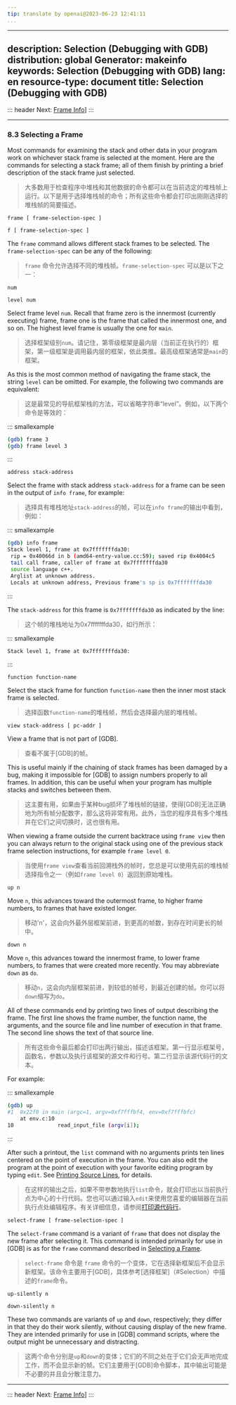 ```yaml
---
tip: translate by openai@2023-06-23 12:41:11
...
```

---
description: Selection (Debugging with GDB)
distribution: global
Generator: makeinfo
keywords: Selection (Debugging with GDB)
lang: en
resource-type: document
title: Selection (Debugging with GDB)
---
::: header
Next: [Frame Info](Frame-Info.html#Frame-Info)]
:::

---

### 8.3 Selecting a Frame


Most commands for examining the stack and other data in your program work on whichever stack frame is selected at the moment. Here are the commands for selecting a stack frame; all of them finish by printing a brief description of the stack frame just selected.

> 大多数用于检查程序中堆栈和其他数据的命令都可以在当前选定的堆栈帧上运行。以下是用于选择堆栈帧的命令；所有这些命令都会打印出刚刚选择的堆栈帧的简要描述。

`frame [ frame-selection-spec ]`

`f [ frame-selection-spec ]`


The `frame` command allows different stack frames to be selected. The `frame-selection-spec` can be any of the following:

> `frame` 命令允许选择不同的堆栈帧。`frame-selection-spec` 可以是以下之一：

`num`

`level num`


Select frame level `num`. Recall that frame zero is the innermost (currently executing) frame, frame one is the frame that called the innermost one, and so on. The highest level frame is usually the one for `main`.

> 选择框架级别`num`。请记住，第零级框架是最内层（当前正在执行的）框架，第一级框架是调用最内层的框架，依此类推。最高级框架通常是`main`的框架。


As this is the most common method of navigating the frame stack, the string `level` can be omitted. For example, the following two commands are equivalent:

> 这是最常见的导航框架栈的方法，可以省略字符串“level”。例如，以下两个命令是等效的：

::: smallexample

```bash
(gdb) frame 3
(gdb) frame level 3
```

:::

`address stack-address`


Select the frame with stack address `stack-address` for a frame can be seen in the output of `info frame`, for example:

> 选择具有堆栈地址`stack-address`的帧，可以在`info frame`的输出中看到，例如：

::: smallexample

```bash
(gdb) info frame
Stack level 1, frame at 0x7fffffffda30:
 rip = 0x40066d in b (amd64-entry-value.cc:59); saved rip 0x4004c5
 tail call frame, caller of frame at 0x7fffffffda30
 source language c++.
 Arglist at unknown address.
 Locals at unknown address, Previous frame's sp is 0x7fffffffda30
```

:::


The `stack-address` for this frame is `0x7fffffffda30` as indicated by the line:

> 这个帧的堆栈地址为0x7fffffffda30，如行所示：

::: smallexample

```bash
Stack level 1, frame at 0x7fffffffda30:
```

:::

`function function-name`


Select the stack frame for function `function-name` then the inner most stack frame is selected.

> 选择函数`function-name`的堆栈帧，然后会选择最内层的堆栈帧。

`view stack-address [ pc-addr ]`


View a frame that is not part of [GDB].

> 查看不属于[GDB]的帧。


This is useful mainly if the chaining of stack frames has been damaged by a bug, making it impossible for [GDB] to assign numbers properly to all frames. In addition, this can be useful when your program has multiple stacks and switches between them.

> 这主要有用，如果由于某种bug损坏了堆栈帧的链接，使得[GDB]无法正确地为所有帧分配数字，那么这将非常有用。此外，当您的程序具有多个堆栈并在它们之间切换时，这也很有用。


When viewing a frame outside the current backtrace using `frame view` then you can always return to the original stack using one of the previous stack frame selection instructions, for example `frame level 0`.

> 当使用`frame view`查看当前回溯栈外的帧时，您总是可以使用先前的堆栈帧选择指令之一（例如`frame level 0`）返回到原始堆栈。

`up n`


Move `n`, this advances toward the outermost frame, to higher frame numbers, to frames that have existed longer.

> 移动'n'，这会向外最外层框架前进，到更高的帧数，到存在时间更长的帧中。

`down n`


Move `n`, this advances toward the innermost frame, to lower frame numbers, to frames that were created more recently. You may abbreviate `down` as `do`.

> 移动`n`，这会向内层框架前进，到较低的帧号，到最近创建的帧。你可以将`down`缩写为`do`。


All of these commands end by printing two lines of output describing the frame. The first line shows the frame number, the function name, the arguments, and the source file and line number of execution in that frame. The second line shows the text of that source line.

> 所有这些命令最后都会打印出两行输出，描述该框架。第一行显示框架号，函数名，参数以及执行该框架的源文件和行号。第二行显示该源代码行的文本。

For example:

::: smallexample

```bash
(gdb) up
#1  0x22f0 in main (argc=1, argv=0xf7fffbf4, env=0xf7fffbfc)
    at env.c:10
10              read_input_file (argv[i]);
```

:::


After such a printout, the `list` command with no arguments prints ten lines centered on the point of execution in the frame. You can also edit the program at the point of execution with your favorite editing program by typing `edit`. See [Printing Source Lines](List.html#List), for details.

> 在这样的输出之后，如果不带参数地执行`list`命令，就会打印出以当前执行点为中心的十行代码。您也可以通过输入`edit`来使用您喜爱的编辑器在当前执行点处编辑程序。有关详细信息，请参阅[打印源代码行](List.html#List)。

`select-frame [ frame-selection-spec ]`


The `select-frame` command is a variant of `frame` that does not display the new frame after selecting it. This command is intended primarily for use in [GDB] is as for the `frame` command described in [Selecting a Frame](#Selection).

> `select-frame` 命令是 `frame` 命令的一个变体，它在选择新框架后不会显示新框架。该命令主要用于[GDB]，具体参考[选择框架]（#Selection）中描述的`frame`命令。

`up-silently n`

`down-silently n`


These two commands are variants of `up` and `down`, respectively; they differ in that they do their work silently, without causing display of the new frame. They are intended primarily for use in [GDB] command scripts, where the output might be unnecessary and distracting.

> 这两个命令分别是`up`和`down`的变体；它们的不同之处在于它们会无声地完成工作，而不会显示新的帧。它们主要用于[GDB]命令脚本，其中输出可能是不必要的并且会分散注意力。

---

::: header
Next: [Frame Info](Frame-Info.html#Frame-Info)]
:::
